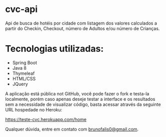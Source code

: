 # cvc-api

Api de busca de hotéis por cidade com listagem dos valores calculados a partir do Checkin, Checkout, número de Adultos e/ou número de Crianças.

# Tecnologias utilizadas:

- Spring Boot
- Java 8
- Thymeleaf
- HTML/CSS
- JQuery

A aplicação está pública not GitHub, você pode fazer o fork e testa-la localmente, porém caso apenas deseje testar a interface e os resultados
sem a necessidade de visualizar código, basta acessar através da seguinte URL hospedade no Heroku:

https://teste-cvc.herokuapp.com/home

Qualquer dúvida, entre em contato com brunofalis0@gmail.com.
